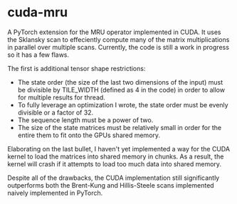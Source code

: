 # cuda-mru
A PyTorch extension for the MRU operator implemented in CUDA. It uses the Sklansky scan to effeciently compute many of the matrix multiplications in parallel over multiple scans.
Currently, the code is still a work in progress so it has a few flaws.

The first is additional tensor shape restrictions:
 - The state order (the size of the last two dimensions of the input) must be divisible by TILE_WIDTH (defined as 4 in the code) in order to allow for multiple results for thread.
 - To fully leverage an optimization I wrote, the state order must be evenly divisible or a factor of 32.
 - The sequence length must be a power of two.
 - The size of the state matrices must be relatively small in order for the entire them to fit onto the GPUs shared memory.

Elaborating on the last bullet, I haven't yet implemented a way for the CUDA kernel to load the matrices into shared memory in chunks. As a result, the kernel will crash if it attempts to load too much data into shared memory.


Despite all of the drawbacks, the CUDA implementation still significantly outperforms both the Brent-Kung and Hillis-Steele scans implemented naively implemented in PyTorch.

